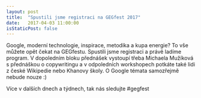 ```yaml
---
layout: post
title:  "Spustili jsme registraci na GEGfest 2017"
date:   2017-04-03 11:00:00
isStaticPost: false
---
```


Google, moderní technologie, inspirace, metodika a kupa energie? To vše můžete opět čekat na GEGfestu. Spustili jsme registraci a právě ladíme program. V dopoledním bloku přednášek vystoupí třeba Michaela Mužíková s přednáškou o copywritingu a v odpoledních workshopech potkáte také lidi z české Wikipedie nebo Khanovy školy. O Google témata samozřejmě nebude nouze :)
 
Více v dalších dnech a týdnech, tak nás sledujte #gegfest

